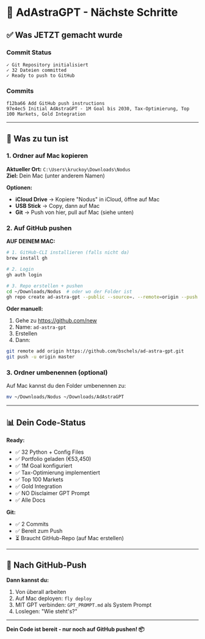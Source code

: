 # 🎯 AdAstraGPT - Nächste Schritte

## ✅ Was JETZT gemacht wurde

### Commit Status
```
✓ Git Repository initialisiert
✓ 32 Dateien committed
✓ Ready to push to GitHub
```

### Commits
```
f12ba66 Add GitHub push instructions
97e4ec5 Initial AdAstraGPT - 1M Goal bis 2030, Tax-Optimierung, Top 100 Markets, Gold Integration
```

---

## 🔄 Was zu tun ist

### 1. Ordner auf Mac kopieren

**Aktueller Ort:** `C:\Users\kruckoy\Downloads\Nodus`  
**Ziel:** Dein Mac (unter anderem Namen)

**Optionen:**
- **iCloud Drive** → Kopiere "Nodus" in iCloud, öffne auf Mac
- **USB Stick** → Copy, dann auf Mac
- **Git** → Push von hier, pull auf Mac (siehe unten)

### 2. Auf GitHub pushen

**AUF DEINEM MAC:**

```bash
# 1. GitHub-CLI installieren (falls nicht da)
brew install gh

# 2. Login
gh auth login

# 3. Repo erstellen + pushen
cd ~/Downloads/Nodus  # oder wo der Folder ist
gh repo create ad-astra-gpt --public --source=. --remote=origin --push
```

**Oder manuell:**
1. Gehe zu https://github.com/new
2. Name: `ad-astra-gpt`
3. Erstellen
4. Dann:
```bash
git remote add origin https://github.com/bschels/ad-astra-gpt.git
git push -u origin master
```

### 3. Ordner umbenennen (optional)

Auf Mac kannst du den Folder umbenennen zu:
```bash
mv ~/Downloads/Nodus ~/Downloads/AdAstraGPT
```

---

## 📊 Dein Code-Status

**Ready:**
- ✅ 32 Python + Config Files
- ✅ Portfolio geladen (€53,450)
- ✅ 1M Goal konfiguriert
- ✅ Tax-Optimierung implementiert
- ✅ Top 100 Markets
- ✅ Gold Integration
- ✅ NO Disclaimer GPT Prompt
- ✅ Alle Docs

**Git:**
- ✅ 2 Commits
- ✅ Bereit zum Push
- ⏳ Braucht GitHub-Repo (auf Mac erstellen)

---

## 🚀 Nach GitHub-Push

**Dann kannst du:**
1. Von überall arbeiten
2. Auf Mac deployen: `fly deploy`
3. MIT GPT verbinden: `GPT_PROMPT.md` als System Prompt
4. Loslegen: "Wie steht's?"

---

**Dein Code ist bereit - nur noch auf GitHub pushen! 📦**


